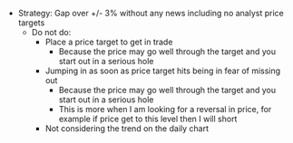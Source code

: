 - Strategy: Gap over +/- 3% without any news including no analyst price targets
	- Do not do:
		- Place a price target to get in trade
			- Because the price may go well through the target and you start out in a serious hole
		- Jumping in as soon as price target hits being in fear of missing out
			- Because the price may go well through the target and you start out in a serious hole
			- This is more when I am looking for a reversal in price, for example if price get to this level then I will short
		- Not considering the trend on the daily chart